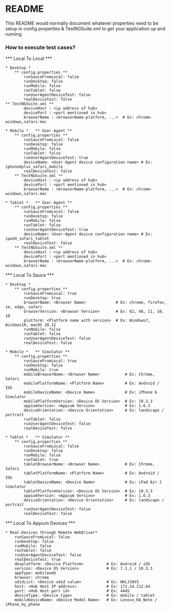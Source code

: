 # README #

This README would normally document whatever properties need to be setup in config.properties & TestNGSuite.xml to get your application up and running.

### How to execute test cases? ###

*** Local To Local ***

	* Desktop *
		** config.properties **
			runSauceFromLocal: false
			runDesktop: false
			runMobile: false
			runTablet: false
			runUserAgentDeviceTest: false
			realDeviceTest: false
	** TestNGSuite.xml **
			deviceHost : <ip address of hub>
			devicePort : <port mentioned in hub>
			browserName : <browserName-platform, ...>  # Ex: chrome-windows,safari-mac
	
	* Mobile *   ** User Agent **
		** config.properties **
			runSauceFromLocal: false
			runDesktop: false
			runMobile: false
			runTablet: false
			runUserAgentDeviceTest: true
			deviceName: <User-Agent device configuration name> # Ex: iphone6plus_safari_mobile
			realDeviceTest: false
		** TestNGSuite.xml **
			deviceHost : <ip address of hub>
			devicePort : <port mentioned in hub>
			browserName : <browserName-platform, ...>  # Ex: chrome-windows,safari-mac
	
	* Tablet *   ** User Agent **
		** config.properties **
			runSauceFromLocal: false
			runDesktop: false
			runMobile: false
			runTablet: false
			runUserAgentDeviceTest: true
			deviceName: <User-Agent device configuration name> # Ex: ipad4_safari_tablet
			realDeviceTest: false
		** TestNGSuite.xml **
			deviceHost : <ip address of hub>
			devicePort : <port mentioned in hub>
			browserName : <browserName-platform, ...>  # Ex: chrome-windows,safari-mac
			
*** Local To Sauce ***

	* Desktop *
		** config.properties **
			runSauceFromLocal: true
			runDesktop: true
			browserName: <Browser Name>				# Ex: chrome, firefox, ie, edge, safari
			browserVersion: <Browser Version>		# Ex: 62, 48, 11, 10, 10
			platform: <Platform name with version>	# Ex: Windows7, Windows10, macOS 10.12
			runMobile: false
			runTablet: false
			runUserAgentDeviceTest: false
			realDeviceTest: false
	
	* Mobile *   ** Simulator **
		** config.properties **
			runSauceFromLocal: true
			runDesktop: false
			runMobile: true
			mobileBrowserName: <Browser Name>			# Ex: Chrome, Safari
			mobilePlatformName: <Platform Name>			# Ex: Android / IOS
			mobileDeviceName: <Device Name>				# Ex: iPhone 6 Simulator
			mobilePlatformVersion: <Device OS Version>	# Ex: 10.3.3
			appiumVersion: <Appium Version>				# Ex: 1.6.3
			deviceOrientation: <Device Orientation>		# Ex: landscape / portrait
			runTablet: false
			runUserAgentDeviceTest: false
			realDeviceTest: false
			
	* Tablet *   ** Simulator **
		** config.properties **
			runSauceFromLocal: false
			runDesktop: false
			runMobile: false
			runTablet: true
			tabletBrowserName: <Browser Name>			# Ex: Chrome, Safari
			tabletPlatformName: <Platform Name>			# Ex: Android / IOS
			tabletDeviceName: <Device Name>				# Ex: iPad Air 2 Simulator
			tabletPlatformVersion: <Device OS Version>	# Ex: 10.3.3
			appiumVersion: <Appium Version>				# Ex: 1.6.3
			deviceOrientation: <Device Orientation>		# Ex: landscape / portrait
			runUserAgentDeviceTest: false
			realDeviceTest: false
			
*** Local To Appium Devices ***

	* Real-Devices through Remote WebDriver*
		runSauceFromLocal: false
		runDesktop: false
		runMobile: false
		runTablet: false
		runUserAgentDeviceTest: false
		realDeviceTest: true
		devplatform: <Device Platform> 			# Ex: Android / iOS
		version: <Device OS Version>			# Ex: 7.1.1 / 10.3.3
		appType: mobileweb
		browser: chrome
		udidList: <Device udid value>			# Ex: HKL3J8V3
		host: <Hub Host IP address>				# Ex: 172.24.212.64
		port: <Hub Host port id>				# Ex: 4445
		deviceType: <Device type>				# Ex: mobile / tablet
		mobileDeviceName: <Device Model Name>	# Ex: Lenovo_K8_Note / iPhone_my_phone